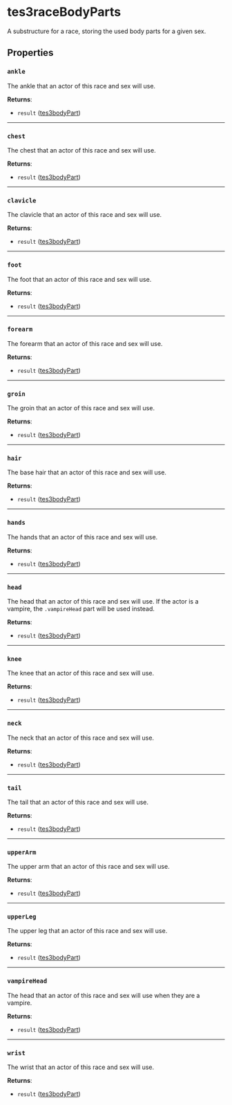 # tes3raceBodyParts
<div class="search_terms" style="display: none">tes3racebodyparts, racebodyparts</div>

<!---
	This file is autogenerated. Do not edit this file manually. Your changes will be ignored.
	More information: https://github.com/MWSE/MWSE/tree/master/docs
-->

A substructure for a race, storing the used body parts for a given sex.

## Properties

### `ankle`
<div class="search_terms" style="display: none">ankle</div>

The ankle that an actor of this race and sex will use.

**Returns**:

* `result` ([tes3bodyPart](../../types/tes3bodyPart))

***

### `chest`
<div class="search_terms" style="display: none">chest</div>

The chest that an actor of this race and sex will use.

**Returns**:

* `result` ([tes3bodyPart](../../types/tes3bodyPart))

***

### `clavicle`
<div class="search_terms" style="display: none">clavicle</div>

The clavicle that an actor of this race and sex will use.

**Returns**:

* `result` ([tes3bodyPart](../../types/tes3bodyPart))

***

### `foot`
<div class="search_terms" style="display: none">foot</div>

The foot that an actor of this race and sex will use.

**Returns**:

* `result` ([tes3bodyPart](../../types/tes3bodyPart))

***

### `forearm`
<div class="search_terms" style="display: none">forearm</div>

The forearm that an actor of this race and sex will use.

**Returns**:

* `result` ([tes3bodyPart](../../types/tes3bodyPart))

***

### `groin`
<div class="search_terms" style="display: none">groin</div>

The groin that an actor of this race and sex will use.

**Returns**:

* `result` ([tes3bodyPart](../../types/tes3bodyPart))

***

### `hair`
<div class="search_terms" style="display: none">hair</div>

The base hair that an actor of this race and sex will use.

**Returns**:

* `result` ([tes3bodyPart](../../types/tes3bodyPart))

***

### `hands`
<div class="search_terms" style="display: none">hands</div>

The hands that an actor of this race and sex will use.

**Returns**:

* `result` ([tes3bodyPart](../../types/tes3bodyPart))

***

### `head`
<div class="search_terms" style="display: none">head</div>

The head that an actor of this race and sex will use. If the actor is a vampire, the `.vampireHead` part will be used instead.

**Returns**:

* `result` ([tes3bodyPart](../../types/tes3bodyPart))

***

### `knee`
<div class="search_terms" style="display: none">knee</div>

The knee that an actor of this race and sex will use.

**Returns**:

* `result` ([tes3bodyPart](../../types/tes3bodyPart))

***

### `neck`
<div class="search_terms" style="display: none">neck</div>

The neck that an actor of this race and sex will use.

**Returns**:

* `result` ([tes3bodyPart](../../types/tes3bodyPart))

***

### `tail`
<div class="search_terms" style="display: none">tail</div>

The tail that an actor of this race and sex will use.

**Returns**:

* `result` ([tes3bodyPart](../../types/tes3bodyPart))

***

### `upperArm`
<div class="search_terms" style="display: none">upperarm</div>

The upper arm that an actor of this race and sex will use.

**Returns**:

* `result` ([tes3bodyPart](../../types/tes3bodyPart))

***

### `upperLeg`
<div class="search_terms" style="display: none">upperleg</div>

The upper leg that an actor of this race and sex will use.

**Returns**:

* `result` ([tes3bodyPart](../../types/tes3bodyPart))

***

### `vampireHead`
<div class="search_terms" style="display: none">vampirehead</div>

The head that an actor of this race and sex will use when they are a vampire.

**Returns**:

* `result` ([tes3bodyPart](../../types/tes3bodyPart))

***

### `wrist`
<div class="search_terms" style="display: none">wrist</div>

The wrist that an actor of this race and sex will use.

**Returns**:

* `result` ([tes3bodyPart](../../types/tes3bodyPart))

